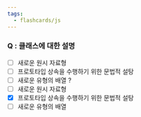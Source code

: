 ```yaml
---
tags:
  - flashcards/js
---
```

### Q : 클래스에 대한 설명
- [ ] 새로운 원시 자료형
- [ ] 프로토타입 상속을 수행하기 위한 문법적 설탕
- [ ] 새로운 유형의 배열
?
- [ ] 새로운 원시 자료형
- [x] 프로토타입 상속을 수행하기 위한 문법적 설탕
- [ ] 새로운 유형의 배열